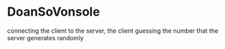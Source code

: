 # DoanSoVonsole
connecting the client to the server, the client guessing the number that the server generates randomly
